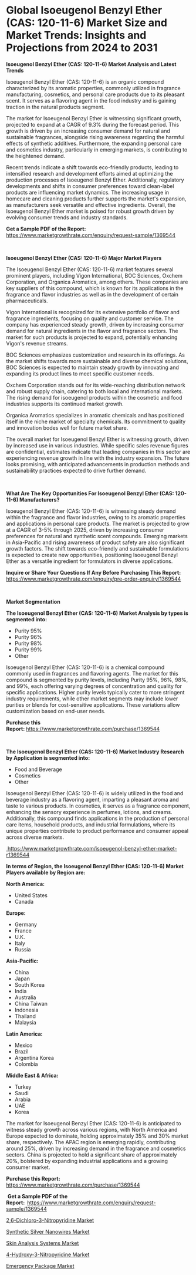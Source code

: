 <p><h1>Global Isoeugenol Benzyl Ether (CAS: 120-11-6) Market Size and Market Trends: Insights and Projections from 2024 to 2031</h1></p><p><strong>Isoeugenol Benzyl Ether (CAS: 120-11-6) Market Analysis and Latest Trends</strong></p>
<p><p>Isoeugenol Benzyl Ether (CAS: 120-11-6) is an organic compound characterized by its aromatic properties, commonly utilized in fragrance manufacturing, cosmetics, and personal care products due to its pleasant scent. It serves as a flavoring agent in the food industry and is gaining traction in the natural products segment.</p><p>The market for Isoeugenol Benzyl Ether is witnessing significant growth, projected to expand at a CAGR of 9.3% during the forecast period. This growth is driven by an increasing consumer demand for natural and sustainable fragrances, alongside rising awareness regarding the harmful effects of synthetic additives. Furthermore, the expanding personal care and cosmetics industry, particularly in emerging markets, is contributing to the heightened demand.</p><p>Recent trends indicate a shift towards eco-friendly products, leading to intensified research and development efforts aimed at optimizing the production processes of Isoeugenol Benzyl Ether. Additionally, regulatory developments and shifts in consumer preferences toward clean-label products are influencing market dynamics. The increasing usage in homecare and cleaning products further supports the market's expansion, as manufacturers seek versatile and effective ingredients. Overall, the Isoeugenol Benzyl Ether market is poised for robust growth driven by evolving consumer trends and industry standards.</p></p>
<p><strong>Get a Sample PDF of the Report:&nbsp;</strong> <a href="https://www.marketgrowthrate.com/enquiry/request-sample/1369544">https://www.marketgrowthrate.com/enquiry/request-sample/1369544</a></p>
<p>&nbsp;</p>
<p><strong>Isoeugenol Benzyl Ether (CAS: 120-11-6) Major Market Players</strong></p>
<p><p>The Isoeugenol Benzyl Ether (CAS: 120-11-6) market features several prominent players, including Vigon International, BOC Sciences, Oxchem Corporation, and Organica Aromatics, among others. These companies are key suppliers of this compound, which is known for its applications in the fragrance and flavor industries as well as in the development of certain pharmaceuticals.</p><p>Vigon International is recognized for its extensive portfolio of flavor and fragrance ingredients, focusing on quality and customer service. The company has experienced steady growth, driven by increasing consumer demand for natural ingredients in the flavor and fragrance sectors. The market for such products is projected to expand, potentially enhancing Vigon's revenue streams.</p><p>BOC Sciences emphasizes customization and research in its offerings. As the market shifts towards more sustainable and diverse chemical solutions, BOC Sciences is expected to maintain steady growth by innovating and expanding its product lines to meet specific customer needs.</p><p>Oxchem Corporation stands out for its wide-reaching distribution network and robust supply chain, catering to both local and international markets. The rising demand for isoeugenol products within the cosmetic and food industries supports its continued market growth.</p><p>Organica Aromatics specializes in aromatic chemicals and has positioned itself in the niche market of specialty chemicals. Its commitment to quality and innovation bodes well for future market share.</p><p>The overall market for Isoeugenol Benzyl Ether is witnessing growth, driven by increased use in various industries. While specific sales revenue figures are confidential, estimates indicate that leading companies in this sector are experiencing revenue growth in line with the industry expansion. The future looks promising, with anticipated advancements in production methods and sustainability practices expected to drive further demand.</p></p>
<p>&nbsp;</p>
<p><strong>What Are The Key Opportunities For Isoeugenol Benzyl Ether (CAS: 120-11-6) Manufacturers?</strong></p>
<p><p>Isoeugenol Benzyl Ether (CAS: 120-11-6) is witnessing steady demand within the fragrance and flavor industries, owing to its aromatic properties and applications in personal care products. The market is projected to grow at a CAGR of 3-5% through 2025, driven by increasing consumer preferences for natural and synthetic scent compounds. Emerging markets in Asia-Pacific and rising awareness of product safety are also significant growth factors. The shift towards eco-friendly and sustainable formulations is expected to create new opportunities, positioning Isoeugenol Benzyl Ether as a versatile ingredient for formulators in diverse applications.</p></p>
<p><strong>Inquire or Share Your Questions If Any Before Purchasing This Report:</strong> <a href="https://www.marketgrowthrate.com/enquiry/pre-order-enquiry/1369544">https://www.marketgrowthrate.com/enquiry/pre-order-enquiry/1369544</a></p>
<p>&nbsp;</p>
<p><strong>Market Segmentation</strong></p>
<p><strong>The Isoeugenol Benzyl Ether (CAS: 120-11-6) Market Analysis by types is segmented into:</strong></p>
<p><ul><li>Purity 95%</li><li>Purity 96%</li><li>Purity 98%</li><li>Purity 99%</li><li>Other</li></ul></p>
<p><p>Isoeugenol Benzyl Ether (CAS: 120-11-6) is a chemical compound commonly used in fragrances and flavoring agents. The market for this compound is segmented by purity levels, including Purity 95%, 96%, 98%, and 99%, each offering varying degrees of concentration and quality for specific applications. Higher purity levels typically cater to more stringent industry requirements, while other market segments may include lower purities or blends for cost-sensitive applications. These variations allow customization based on end-user needs.</p></p>
<p><strong>Purchase this Report:&nbsp;</strong><a href="https://www.marketgrowthrate.com/purchase/1369544">https://www.marketgrowthrate.com/purchase/1369544</a></p>
<p>&nbsp;</p>
<p><strong>The Isoeugenol Benzyl Ether (CAS: 120-11-6) Market Industry Research by Application is segmented into:</strong></p>
<p><ul><li>Food and Beverage</li><li>Cosmetics</li><li>Other</li></ul></p>
<p><p>Isoeugenol Benzyl Ether (CAS: 120-11-6) is widely utilized in the food and beverage industry as a flavoring agent, imparting a pleasant aroma and taste to various products. In cosmetics, it serves as a fragrance component, enhancing the sensory experience in perfumes, lotions, and creams. Additionally, this compound finds applications in the production of personal care items, household products, and industrial formulations, where its unique properties contribute to product performance and consumer appeal across diverse markets.</p></p>
<p><a href="https://www.marketgrowthrate.com/isoeugenol-benzyl-ether-market-r1369544">&nbsp;https://www.marketgrowthrate.com/isoeugenol-benzyl-ether-market-r1369544</a></p>
<p><strong>In terms of Region, the Isoeugenol Benzyl Ether (CAS: 120-11-6) Market Players available by Region are:</strong></p>
<p>
    <p> <strong> North America: </strong>
        <ul>
            <li>United States</li>
            <li>Canada</li>
        </ul>
        </p> 
    <p> <strong> Europe: </strong>
        <ul>
            <li>Germany</li>
            <li>France</li>
            <li>U.K.</li>
            <li>Italy</li>
            <li>Russia</li>
        </ul>
        </p> 
    <p> <strong> Asia-Pacific: </strong>
        <ul>
            <li>China</li>
            <li>Japan</li>
            <li>South Korea</li>
            <li>India</li>
            <li>Australia</li>
            <li>China Taiwan</li>
            <li>Indonesia</li>
            <li>Thailand</li>
            <li>Malaysia</li>
        </ul>
        </p> 
    <p> <strong> Latin America: </strong>
        <ul>
            <li>Mexico</li>
            <li>Brazil</li>
            <li>Argentina Korea</li>
            <li>Colombia</li>
        </ul>
        </p> 
    <p> <strong> Middle East & Africa: </strong>
        <ul>
            <li>Turkey</li>
            <li>Saudi</li>
            <li>Arabia</li>
            <li>UAE</li>
            <li>Korea</li>
        </ul>
    </p>
    </p>
<p><p>The market for Isoeugenol Benzyl Ether (CAS: 120-11-6) is anticipated to witness steady growth across various regions, with North America and Europe expected to dominate, holding approximately 35% and 30% market share, respectively. The APAC region is emerging rapidly, contributing around 25%, driven by increasing demand in the fragrance and cosmetics sectors. China is projected to hold a significant share of approximately 20%, bolstered by expanding industrial applications and a growing consumer market.</p></p>
<p><strong>Purchase this Report: </strong><a href="https://www.marketgrowthrate.com/purchase/1369544">https://www.marketgrowthrate.com/purchase/1369544</a></p>
<p>&nbsp;<strong>Get a Sample PDF of the Report:&nbsp;&nbsp;</strong><a href="https://www.marketgrowthrate.com/enquiry/request-sample/1369544">https://www.marketgrowthrate.com/enquiry/request-sample/1369544</a></p>
<p><strong></strong></p>
<p><p><a href="https://medium.com/@zacharyscthmitt4465/global-2-6-dichloro-3-nitropyridine-market-sector-2024-2031-market-metrics-and-market-strategic-33a08a5b593b?postPublishedType=repub">2,6-Dichloro-3-Nitropyridine Market</a></p><p><a href="https://issuu.com/reportprime-2/docs/synthetic-silver-nanowires-market-s_3c784e3d161018">Synthetic Silver Nanowires Market</a></p><p><a href="https://www.linkedin.com/pulse/global-skin-analysis-systems-market-size-trends-regional-outlook-rneic">Skin Analysis Systems Market</a></p><p><a href="https://medium.com/@zacharyscthmitt4465/global-4-hydroxy-3-nitropyridine-market-size-and-market-trends-analysis-by-regional-outlook-2ae212a0e4e5">4-Hydroxy-3-Nitropyridine Market</a></p><p><a href="https://www.linkedin.com/pulse/what-current-future-prospects-emergency-package-market-analysis-hktmc">Emergency Package Market</a></p></p>
